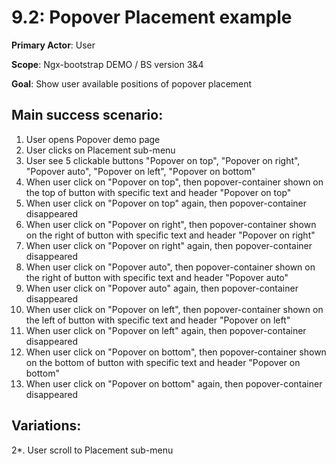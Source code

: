 9.2: Popover Placement example
==============================
**Primary Actor**: User

**Scope**: Ngx-bootstrap DEMO / BS version 3&4

**Goal**: Show user available positions of popover placement

Main success scenario:
----------------------
1. User opens Popover demo page
2. User clicks on Placement sub-menu
3. User see 5 clickable buttons "Popover on top", "Popover on right", "Popover auto", "Popover on left", "Popover on bottom"
4. When user click on "Popover on top", then popover-container shown on the top of button with specific text and header "Popover on top"
5. When user click on "Popover on top" again, then popover-container disappeared
6. When user click on "Popover on right", then popover-container shown on the right of button with specific text and header "Popover on right"
7. When user click on "Popover on right" again, then popover-container disappeared
8. When user click on "Popover auto", then popover-container shown on the right of button with specific text and header "Popover auto"
9. When user click on "Popover auto" again, then popover-container disappeared
10. When user click on "Popover on left", then popover-container shown on the left of button with specific text and header "Popover on left"
11. When user click on "Popover on left" again, then popover-container disappeared
12. When user click on "Popover on bottom", then popover-container shown on the bottom of button with specific text and header "Popover on bottom"
13. When user click on "Popover on bottom" again, then popover-container disappeared

Variations:
-----------
2*. User scroll to Placement sub-menu
